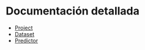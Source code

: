 # Documentación detallada

- [Project](./project.md)
- [Dataset](./dataset.md)
- [Predictor](./predictor.md)
